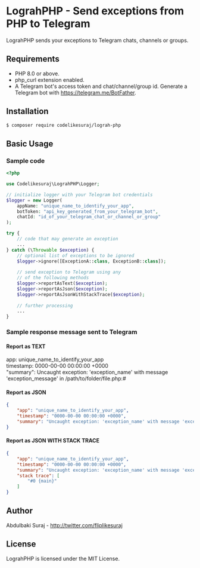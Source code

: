 # LograhPHP - Send exceptions from PHP to Telegram



LograhPHP sends your exceptions to Telegram chats, channels or groups.

## Requirements
- PHP 8.0 or above.
- php_curl extension enabled.
- A Telegram bot's access token and chat/channel/group id. Generate a Telegram bot with https://telegram.me/BotFather.

## Installation
```bash
$ composer require codelikesuraj/lograh-php
```

## Basic Usage

### Sample code
```php
<?php

use Codelikesuraj\LograhPHP\Logger;

// initialize logger with your Telegram bot credentials
$logger = new Logger(
    appName: "unique_name_to_identify_your_app",
    botToken: "api_key_generated_from_your_telegram_bot",
    chatId: "id_of_your_telegram_chat_or_channel_or_group"
);

try {
    // code that may generate an exception
    ...
} catch (\Throwable $exception) {
    // optional list of exceptions to be ignored
    $logger->ignore([ExceptionA::class, ExceptionB::class]);
    
    // send exception to Telegram using any
    // of the following methods
    $logger->reportAsText($exception);
    $logger->reportAsJson($exception);
    $logger->reportAsJsonWithStackTrace($exception);
    
    // further processing
    ...
}
```
### Sample response message sent to Telegram
#### Report as TEXT
app: unique_name_to_identify_your_app<br>
timestamp: 0000-00-00 00:00:00 +0000<br>
"summary": Uncaught exception: 'exception_name' with message 'exception_message' in \/path\/to\/folder\/file.php:#
#### Report as JSON
```json
{
    "app": "unique_name_to_identify_your_app",
    "timestamp": "0000-00-00 00:00:00 +0000",
    "summary": "Uncaught exception: 'exception_name' with message 'exception_message' in \/path\/to\/folder\/file.php:#",
}
```
#### Report as JSON WITH STACK TRACE
```json
{
    "app": "unique_name_to_identify_your_app",
    "timestamp": "0000-00-00 00:00:00 +0000",
    "summary": "Uncaught exception: 'exception_name' with message 'exception_message' in \/path\/to\/folder\/file.php:#",
    "stack trace": [
        "#0 {main}"
    ]
}
```
## Author
Abdulbaki Suraj - <http://twitter.com/fliplikesuraj>

## License
LograhPHP is licensed under the MIT License.
